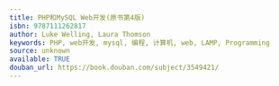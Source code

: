 ```yaml
---
title: PHP和MySQL Web开发(原书第4版)
isbn: 9787111262817
author: Luke Welling, Laura Thomson
keywords: PHP, web开发, mysql, 编程, 计算机, web, LAMP, Programming
source: unknown
available: TRUE
douban_url: https://book.douban.com/subject/3549421/
---
```

